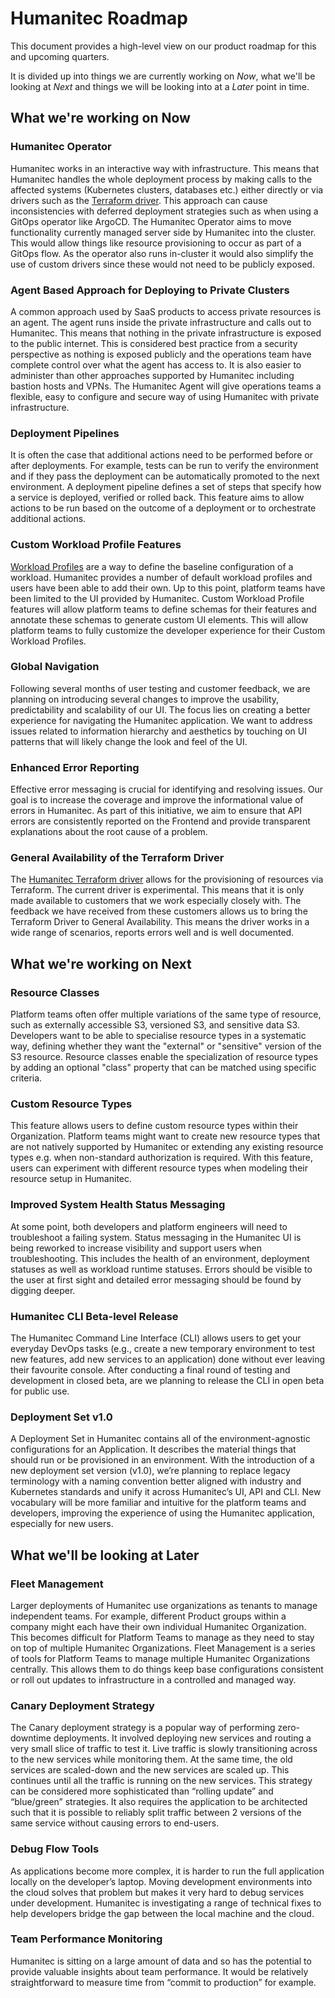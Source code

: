 # Humanitec Roadmap

This document provides a high-level view on our product roadmap for this and upcoming quarters.

It is divided up into things we are currently working on *Now*, what we'll be looking at *Next* and things we will be looking into at a *Later* point in time.

## What we're working on Now

### Humanitec Operator

Humanitec works in an interactive way with infrastructure. This means that Humanitec handles the whole deployment process by making calls to the affected systems (Kubernetes clusters, databases etc.) either directly or via drivers such as the [Terraform driver](https://docs.humanitec.com/integrations/resource-drivers/terraform). This approach can cause inconsistencies with deferred deployment strategies such as when using a GitOps operator like ArgoCD. The Humanitec Operator aims to move functionality currently managed server side by Humanitec into the cluster. This would allow things like resource provisioning to occur as part of a GitOps flow. As the operator also runs in-cluster it would also simplify the use of custom drivers since these would not need to be publicly exposed.

### Agent Based Approach for Deploying to Private Clusters

A common approach used by SaaS products to access private resources is an agent. The agent runs inside the private infrastructure and calls out to Humanitec. This means that nothing in the private infrastructure is exposed to the public internet. This is considered best practice from a security perspective as nothing is exposed publicly and the operations team have complete control over what the agent has access to. It is also easier to administer than other approaches supported by Humanitec including bastion hosts and VPNs. The Humanitec Agent will give operations teams a flexible, easy to configure and secure way of using Humanitec with private infrastructure.

### Deployment Pipelines

It is often the case that additional actions need to be performed before or after deployments. For example, tests can be run to verify the environment and if they pass the deployment can be automatically promoted to the next environment. A deployment pipeline defines a set of steps that specify how a service is deployed, verified or rolled back. This feature aims to allow actions to be run based on the outcome of a deployment or to orchestrate additional actions.

### Custom Workload Profile Features

[Workload Profiles](https://docs.humanitec.com/reference/workload-profiles) are a way to define the baseline configuration of a workload. Humanitec provides a number of default workload profiles and users have been able to add their own. Up to this point, platform teams have been limited to the UI provided by Humanitec. Custom Workload Profile features will allow platform teams to define schemas for their features and annotate these schemas to generate custom UI elements. This will allow platform teams to fully customize the developer experience for their Custom Workload Profiles.

### Global Navigation

Following several months of user testing and customer feedback, we are planning on introducing several changes to improve the usability, predictability and scalability of our UI. The focus lies on creating a better experience for navigating the Humanitec application. We want to address issues related to information hierarchy and aesthetics by touching on UI patterns that will likely change the look and feel of the UI.

### Enhanced Error Reporting

Effective error messaging is crucial for identifying and resolving issues. Our goal is to increase the coverage and improve the informational value of errors in Humanitec. As part of this initiative, we aim to ensure that API errors are consistently reported on the Frontend and provide transparent explanations about the root cause of a problem.

### General Availability of the Terraform Driver

The [Humanitec Terraform driver](https://docs.humanitec.com/integrations/resource-drivers/terraform) allows for the provisioning of resources via Terraform. The current driver is experimental. This means that it is only made available to customers that we work especially closely with. The feedback we have received from these customers allows us to bring the Terraform Driver to General Availability. This means the driver works in a wide range of scenarios, reports errors well and is well documented.

## What we're working on Next

### Resource Classes

Platform teams often offer multiple variations of the same type of resource, such as externally accessible S3, versioned S3, and sensitive data S3. Developers want to be able to specialise resource types in a systematic way, defining whether they want the "external" or "sensitive" version of the S3 resource. Resource classes enable the specialization of resource types by adding an optional "class" property that can be matched using specific criteria.

### Custom Resource Types

This feature allows users to define custom resource types within their Organization. Platform teams might want to create new resource types that are not natively supported by Humanitec or extending any existing resource types e.g. when non-standard authorization is required. With this feature, users can experiment with different resource types when modeling their resource setup in Humanitec.

### Improved System Health Status Messaging

At some point, both developers and platform engineers will need to troubleshoot a failing system. Status messaging in the Humanitec UI is being reworked to increase visibility and support users when troubleshooting. This includes the health of an environment, deployment statuses as well as workload runtime statuses. Errors should be visible to the user at first sight and detailed error messaging should be found by digging deeper.

### Humanitec CLI Beta-level Release

The Humanitec Command Line Interface (CLI) allows users to get your everyday DevOps tasks (e.g., create a new temporary environment to test new features, add new services to an application) done without ever leaving their favourite console. After conducting a final round of testing and development in closed beta, are we planning to release the CLI in open beta for public use.

### Deployment Set v1.0

A Deployment Set in Humanitec contains all of the environment-agnostic configurations for an Application. It describes the material things that should run or be provisioned in an environment. With the introduction of a new deployment set version (v1.0), we’re planning to replace legacy terminology with a naming convention better aligned with industry and Kubernetes standards and unify it across Humanitec’s UI, API and CLI. New vocabulary will be more familiar and intuitive for the platform teams and developers, improving the experience of using the Humanitec application, especially for new users.

## What we'll be looking at Later

### Fleet Management

Larger deployments of Humanitec use organizations as tenants to manage independent teams. For example, different Product groups within a company might each have their own individual Humanitec Organization. This becomes difficult for Platform Teams to manage as they need to stay on top of multiple Humanitec Organizations. Fleet Management is a series of tools for Platform Teams to manage multiple Humanitec Organizations centrally. This allows them to do things keep base configurations consistent or roll out updates to infrastructure in a controlled and managed way.

### Canary Deployment Strategy

The Canary deployment strategy is a popular way of performing zero-downtime deployments. It involved deploying new services and routing a very small slice of traffic to test it. Live traffic is slowly transitioning across to the new services while monitoring them. At the same time, the old services are scaled-down and the new services are scaled up. This continues until all the traffic is running on the new services. This strategy can be considered more sophisticated than “rolling update” and “blue/green” strategies. It also requires the application to be architected such that it is possible to reliably split traffic between 2 versions of the same service without causing errors to end-users.

### Debug Flow Tools

As applications become more complex, it is harder to run the full application locally on the developer’s laptop. Moving development environments into the cloud solves that problem but makes it very hard to debug services under development. Humanitec is investigating a range of technical fixes to help developers bridge the gap between the local machine and the cloud.

### Team Performance Monitoring

Humanitec is sitting on a large amount of data and so has the potential to provide valuable insights about team performance. It would be relatively straightforward to measure time from “commit to production” for example.
